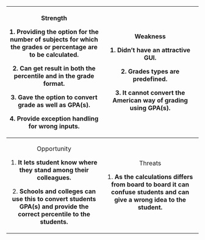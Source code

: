 ﻿|<p>Strength</p><p>1. **Providing the option for the number of subjects for which the grades or percentage are to be calculated.**</p><p>2. **Can get result in both the percentile and in the grade format.**</p><p>3. **Gave the option to convert grade as well as GPA(s).**</p><p>4. **Provide exception handling for wrong inputs.**</p>|<p>Weakness</p><p>1. **Didn’t have an attractive GUI.**</p><p>2. **Grades types are predefined.**</p><p>3. **It cannot convert the American way of grading using GPA(s).**</p>|
| :-: | :-: |
|<p>Opportunity</p><p>1. **It lets student know where they stand among their colleagues.**</p><p>2. **Schools and colleges can use this to convert students GPA(s) and provide the correct percentile to the students.**</p>|<p>Threats</p><p>1. **As the calculations differs from board to board it can confuse students and can give a wrong idea to the student.**</p><p></p>|

